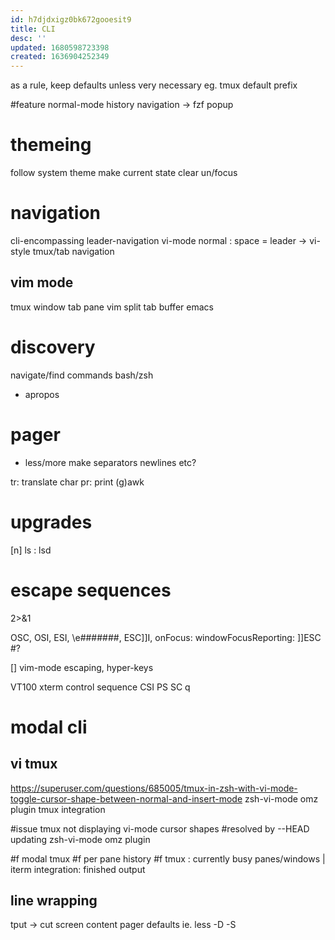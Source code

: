 ```yaml
---
id: h7djdxigz0bk672gooesit9
title: CLI
desc: ''
updated: 1680598723398
created: 1636904252349
---
```

as a rule, keep defaults unless very necessary
eg. tmux default prefix

#feature normal-mode history navigation -> fzf popup

# themeing
follow system theme
make current state clear
  un/focus

# navigation
cli-encompassing leader-navigation
  vi-mode normal : space = leader
  -> vi-style tmux/tab navigation

## vim mode
tmux
  window
  tab
  pane
vim
  split
  tab
  buffer
emacs

# discovery
navigate/find commands bash/zsh
- apropos

# pager
- less/more
make separators newlines etc?

tr: translate char
pr: print
(g)awk

# upgrades
[n] ls : lsd

# escape sequences
2>&1

OSC, OSI, ESI, \e#######, ESC]]I, onFocus: windowFocusReporting: ]]ESC #?

[] vim-mode escaping, hyper-keys

VT100 xterm control sequence
  CSI PS SC q

# modal cli
## vi tmux
https://superuser.com/questions/685005/tmux-in-zsh-with-vi-mode-toggle-cursor-shape-between-normal-and-insert-mode
zsh-vi-mode omz plugin
tmux integration

#issue
tmux not displaying vi-mode cursor shapes
#resolved by --HEAD updating zsh-vi-mode omz plugin

#f modal tmux
#f per pane history
#f tmux : currently busy panes/windows | iterm integration: finished output

## line wrapping
tput -> cut screen content
  pager defaults
  ie. less -D -S
